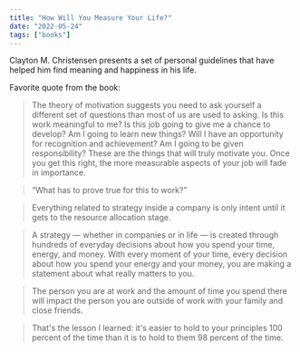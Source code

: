 ```yaml
---
title: "How Will You Measure Your Life?"
date: "2022-05-24"
tags: ["books"]
---
```


Clayton M. Christensen presents a set of personal guidelines that have helped him find meaning and happiness in his life.

Favorite quote from the book:

> The theory of motivation suggests you need to ask yourself a different set of questions than most of us are used to asking. Is this work meaningful to me? Is this job going to give me a chance to develop? Am I going to learn new things? Will I have an opportunity for recognition and achievement? Am I going to be given responsibility? These are the things that will truly motivate you. Once you get this right, the more measurable aspects of your job will fade in importance.

> “What has to prove true for this to work?”

> Everything related to strategy inside a company is only intent until it gets to the resource allocation stage.

> A strategy — whether in companies or in life — is created through hundreds of everyday decisions about how you spend your time, energy, and money. With every moment of your time, every decision about how you spend your energy and your money, you are making a statement about what really matters to you.

> The person you are at work and the amount of time you spend there will impact the person you are outside of work with your family and close friends.

> That's the lesson I learned: it's easier to hold to your principles 100 percent of the time than it is to hold to them 98 percent of the time.

